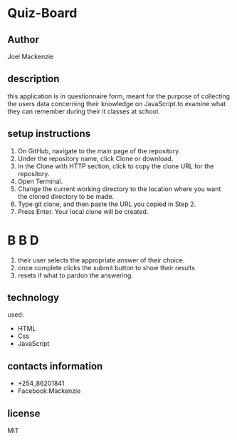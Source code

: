 # Quiz-Board

## Author
Joel Mackenzie
## description
this application is in questionnaire form, meant for the purpose of collecting the users data concerning their knowledge on JavaScript.to examine what they can remember during their it classes at school.
## setup instructions
1. On GitHub, navigate to the main page of the repository.
2. Under the repository name, click Clone or download.
3. In the Clone with HTTP section, click  to copy the clone URL for the repository.
4. Open Terminal.
5. Change the current working directory to the location where you want the cloned directory to be made.
6. Type git clone, and then paste the URL you copied in Step 2.
7. Press Enter. Your local clone will be created.

# B B D
1. their user selects the appropriate answer of their choice.
2. once complete clicks the submit button to show their results
3. resets if what to pardon the answering.

## technology

used:
* HTML
* Css
* JavaScript

## contacts information

* +254_86201841
* Facebook:Mackenzie

## license

MIT
